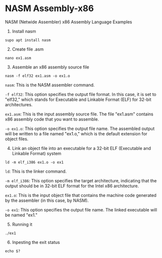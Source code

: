 # NASM Assembly-x86
NASM (Netwide Assembler) x86 Assembly Language Examples

1. Install nasm
```
supo apt install nasm
```

2. Create file .asm
```
nano ex1.asm
```

3. Assemble an x86 assembly source file
```
nasm -f elf32 ex1.asm -o ex1.o
```

`nasm`: This is the NASM assembler command.

`-f elf32`: This option specifies the output file format. In this case, it is set to "elf32," which stands for Executable and Linkable Format (ELF) for 32-bit architectures.

`ex1.asm`: This is the input assembly source file. The file "ex1.asm" contains x86 assembly code that you want to assemble.

`-o ex1.o`: This option specifies the output file name. The assembled output will be written to a file named "ex1.o," which is the default extension for object files.

4. Link an object file into an executable for a 32-bit ELF (Executable and Linkable Format) system
```
ld -m elf_i386 ex1.o -o ex1
```

`ld`: This is the linker command.

`-m elf_i386`: This option specifies the target architecture, indicating that the output should be in 32-bit ELF format for the Intel x86 architecture.

`ex1.o`: This is the input object file that contains the machine code generated by the assembler (in this case, by NASM).

`-o ex1`: This option specifies the output file name. The linked executable will be named "ex1."

5. Running it
```
./ex1
```

6. Inpesting the exit status
```
echo $?
```
